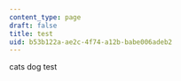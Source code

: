 ```yaml
---
content_type: page
draft: false
title: test
uid: b53b122a-ae2c-4f74-a12b-babe006adeb2
---
```

cats dog test